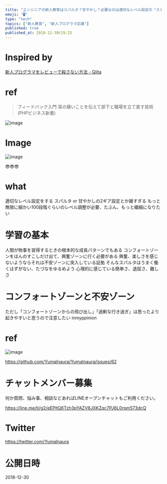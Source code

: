 ```yaml
---
title: "エンジニアの新人教育はスパルタ？甘やかし？必要なのは適切なレベル設定の「ストレッチ・背伸び経験」 "
emoji: "🖥"
type: "tech"
topics: ["新人教育", "新人プログラマ応援"]
published: true
published_at: 2018-12-30t19:23
---
```


# Inspired by

[新人プログラマをレビューで殺さない方法 - Qiita](https://qiita.com/hiraike32/items/32840b11536fa1b78621)

# ref

>フィードバック入門 耳の痛いことを伝えて部下と職場を立て直す技術 (PHPビジネス新書)


![image](https://user-images.githubusercontent.com/13635059/50546244-d10d8600-0c67-11e9-80ae-7ef67fbfff00.png)

# Image


![image](https://user-images.githubusercontent.com/13635059/50546239-b1765d80-0c67-11e9-9ccd-d8b5e1207b45.png)

😎😎😎


# what

適切なレベル設定をする
スパルタ or 甘やかしの2ギア設定とか雑すぎる
もっと無限に細かい100段階ぐらいのレベル調整が必要、たぶん、もっと繊細になりたい

# 学習の基本

人間が物事を習得するときの根本的な成長パターンでもある
コンフォートゾーンをほんのすこしだけ出て、興奮ゾーンに行く必要がある
興奮、楽しさを感じないようならそれは不安ゾーンに突入している証拠
そんなスパルタはうまく働くはずがない、たづなをゆるめよう
心理的に感じている簡単さ、退屈さ、難しさ

# コンフォートゾーンと不安ゾーン

ただし「コンフォートゾーンからの飛び出し」「過剰な行き過ぎ」は思ったより起きやすいと思うので注意したい inmyppinion

 # ref

![image](https://user-images.githubusercontent.com/13635059/50546268-2ea1d280-0c68-11e9-88e9-e8519f7efdef.png)

https://github.com/YumaInaura/YumaInaura/issues/62








<!-- Update From Qiita API -->

# チャットメンバー募集


何か質問、悩み事、相談などあればLINEオープンチャットもご利用ください。

https://line.me/ti/g2/eEPltQ6Tzh3pYAZV8JXKZqc7PJ6L0rpm573dcQ





# Twitter


https://twitter.com/YumaInaura


<!-- Update From Qiita API -->



# 公開日時

2018-12-30
